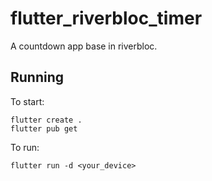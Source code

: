 # flutter_riverbloc_timer

A countdown app base in riverbloc.

## Running

To start:

```
flutter create .
flutter pub get
```

To run:

```
flutter run -d <your_device>
```
